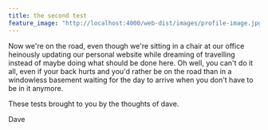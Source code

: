 ```yaml
---
title: the second test 
feature_image: "http://localhost:4000/web-dist/images/profile-image.jpg"
---
```


Now we're on the road, even though we're sitting in a chair at our office heinously updating our personal website while dreaming of travelling instead of maybe doing what should be done here. Oh well, you can't do it all, even if your back hurts and you'd rather be on the road than in a windowless basement waiting for the day to arrive when you don't have to be in it anymore.

These tests brought to you by the thoughts of dave.

Dave
